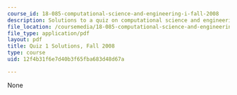 ```yaml
---
course_id: 18-085-computational-science-and-engineering-i-fall-2008
description: Solutions to a quiz on computational science and engineering.
file_location: /coursemedia/18-085-computational-science-and-engineering-i-fall-2008/12f4b31f6e7d40b3f65fba683d48d67a_quiz1sol_f08.pdf
file_type: application/pdf
layout: pdf
title: Quiz 1 Solutions, Fall 2008
type: course
uid: 12f4b31f6e7d40b3f65fba683d48d67a

---
```

None